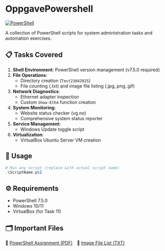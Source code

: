# OppgavePowershell

[![PowerShell](https://img.shields.io/badge/PowerShell-7.5.0-blue.svg)](https://docs.microsoft.com/powershell/)

A collection of PowerShell scripts for system administration tasks and automation exercises.

## 📋 Tasks Covered
1. **Shell Environment**: PowerShell version management (v7.5.0 required)
2. **File Operations**:
   - Directory creation (`Test23042025`)
   - File counting (.txt) and image file listing (.jpg,.png,.gif)
3. **Network Diagnostics**:
   - Ethernet adapter inspection
   - Custom `Show-Eth4` function creation
4. **System Monitoring**:
   - Website status checker (vg.no)
   - Comprehensive system status reporter
5. **Service Management**:
   - Windows Update toggle script
6. **Virtualization**:
   - VirtualBox Ubuntu Server VM creation

## 🚀 Usage
```powershell
# Run any script (replace with actual script name)
.\ScriptName.ps1
```

## ⚙️ Requirements
- PowerShell 7.5.0
- Windows 10/11
- VirtualBox (for Task 11)

## 🗂️ Important Files
📄 [PowerShell Assignment (PDF)](oppgave-powershell.pdf) 📄 [Image File List (TXT)](Bildefiler.txt)
